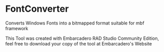 # FontConverter
Converts Windows Fonts into a bitmapped format suitable for mbf framework

This Tool was created with Embarcadero RAD Studio Community Edition, feel free to download your copy of the tool at Embarcadero's Website
